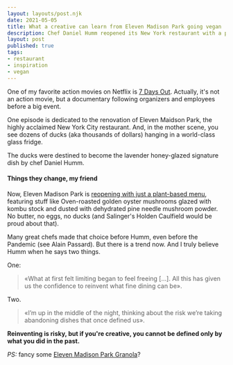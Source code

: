 ```yaml
---
layout: layouts/post.njk
date: 2021-05-05
title: What a creative can learn from Eleven Madison Park going vegan
description: Chef Daniel Humm reopened its New York restaurant with a plant-based menu. This risk can be inspiration for many people.
layout: post
published: true
tags:
- restaurant
- inspiration
- vegan
---
```


One of my favorite action movies on Netflix is [7 Days Out](https://www.netflix.com/title/80207124). Actually, it's not an action movie, but a documentary following organizers and employees before a big event.

One episode is dedicated to the renovation of Eleven Maidson Park, the highly acclaimed New York City restaurant. And, in the mother scene, you see dozens of ducks (aka thousands of dollars) hanging in a world-class glass fridge.

The ducks were destined to become the lavender honey-glazed signature dish by chef Daniel Humm.

#### Things they change, my friend

Now, Eleven Madison Park is [reopening with just a plant-based menu](https://www.elevenmadisonpark.com/), featuring stuff like Oven-roasted golden oyster mushrooms glazed with kombu stock and dusted with dehydrated pine needle mushroom powder. No butter, no eggs, no ducks (and Salinger's Holden Caulfield would be proud about that).

Many great chefs made that choice before Humm, even before the Pandemic (see Alain Passard). But there is a trend now. And I truly believe Humm when he says two things.

One:

> «What at first felt limiting began to feel freeing [...]. All this has given us the confidence to reinvent what fine dining can be».

Two.

> «I’m up in the middle of the night, thinking about the risk we’re taking abandoning dishes that once defined us».

**Reinventing is risky, but if you're creative, you cannot be defined only by what you did in the past.**

*PS:* fancy some [Eleven Madison Park Granola](https://www.chiceats.com/recipe/emp-cookbook-vegetarian/eleven-madison-parks-granola)? 